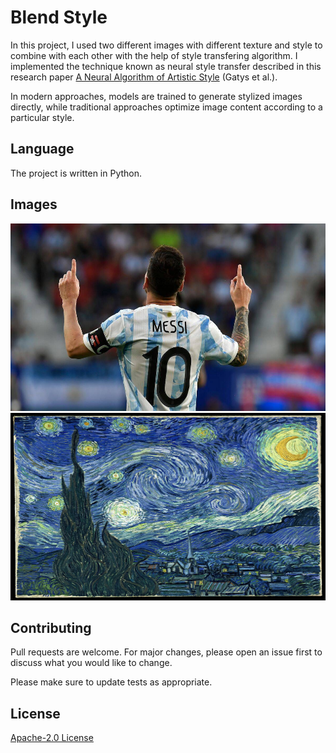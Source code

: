# Blend Style 

In this project, I used two different images with different texture and style to combine with each other with the help of style transfering algorithm.
I implemented the technique known as neural style transfer described in this research paper <a href="https://arxiv.org/abs/1508.06576" class="external">A Neural Algorithm of Artistic Style</a> (Gatys et al.). 

In modern approaches, models are trained to generate stylized images directly, while traditional approaches optimize image content according to a particular style.

## Language
The project is written in Python.

## Images
<img src="lMessi.jpg" width="600" height=300></img> 
<img src="starryv.jpg" width="600" height=300></img> 

## Contributing
Pull requests are welcome. For major changes, please open an issue first to discuss what you would like to change.

Please make sure to update tests as appropriate.

## License
[ Apache-2.0 License](http://www.apache.org/licenses/)
